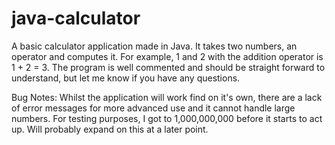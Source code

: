 # java-calculator
A basic calculator application made in Java. It takes two numbers, an operator and computes it. For example, 1 and 2 with the addition operator is 1 + 2 = 3.
The program is well commented and should be straight forward to understand, but let me know if you have any questions.

Bug Notes:
Whilst the application will work find on it's own, there are a lack of error messages for more advanced use and it cannot handle large numbers.
For testing purposes, I got to 1,000,000,000 before it starts to act up. Will probably expand on this at a later point.
